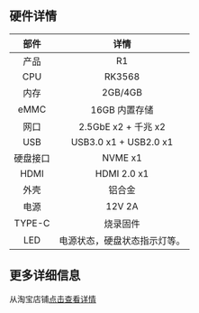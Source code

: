 ## 硬件详情

| 部件 | 详情 |
| :----: | :----: |
| 产品 | R1 |
| CPU | RK3568 |
| 内存 | 2GB/4GB |
| eMMC | 16GB 内置存储 |
| 网口 | 2.5GbE x2 + 千兆 x2 |
| USB | USB3.0 x1 + USB2.0 x1 |
| 硬盘接口 | NVME x1 |
| HDMI | HDMI 2.0 x1 |  
| 外壳 | 铝合金 |  
| 电源 | 12V 2A |  
| TYPE-C | 烧录固件 |  
| LED | 电源状态，硬盘状态指示灯等。|

## 更多详细信息

从淘宝店铺[点击查看详情](https://item.taobao.com/item.htm?ft=t&id=851159153974)